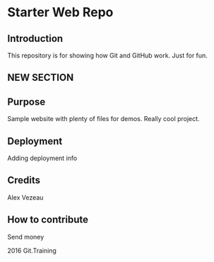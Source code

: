 # Starter Web Repo

## Introduction
This repository is for showing how Git and GitHub work.
Just for fun.

## NEW SECTION

## Purpose

Sample website with plenty of files for demos.
Really cool project.

## Deployment
Adding deployment info

## Credits
Alex Vezeau

## How to contribute
Send money

2016 Git.Training